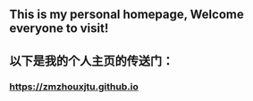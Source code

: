 ## This is my personal homepage, Welcome everyone to visit!
## 以下是我的个人主页的传送门：
### https://zmzhouxjtu.github.io